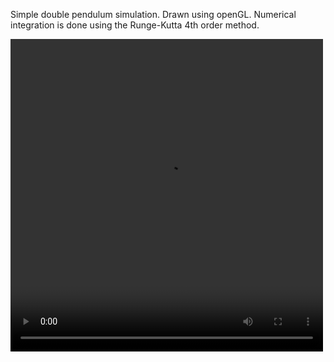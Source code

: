 Simple double pendulum simulation. Drawn using openGL. Numerical integration is done using the Runge-Kutta 4th order method.

<p>
<video width="500" height="500" class="audioplayer" controls>       
<source type="video/webm" src="img/pendulum.webm"></source>
Your browser does not support playing HTML5 video. Check out img/pendulum.webm.
</video>
</p>
